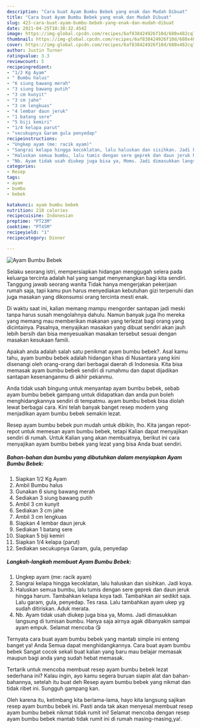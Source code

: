 ```yaml
---
description: "Cara buat Ayam Bumbu Bebek yang enak dan Mudah Dibuat"
title: "Cara buat Ayam Bumbu Bebek yang enak dan Mudah Dibuat"
slug: 423-cara-buat-ayam-bumbu-bebek-yang-enak-dan-mudah-dibuat
date: 2021-04-25T10:38:32.454Z
image: https://img-global.cpcdn.com/recipes/6af838424926f10d/680x482cq70/ayam-bumbu-bebek-foto-resep-utama.jpg
thumbnail: https://img-global.cpcdn.com/recipes/6af838424926f10d/680x482cq70/ayam-bumbu-bebek-foto-resep-utama.jpg
cover: https://img-global.cpcdn.com/recipes/6af838424926f10d/680x482cq70/ayam-bumbu-bebek-foto-resep-utama.jpg
author: Justin Turner
ratingvalue: 3.3
reviewcount: 5
recipeingredient:
- "1/2 Kg Ayam"
- " Bumbu halus"
- "6 siung bawang merah"
- "3 siung bawang putih"
- "3 cm kunyit"
- "3 cm jahe"
- "3 cm lengkuas"
- "4 lembar daun jeruk"
- "1 batang sere"
- "5 biji kemiri"
- "1/4 kelapa parut"
- "secukupnya Garam gula penyedap"
recipeinstructions:
- "Ungkep ayam (me: racik ayam)"
- "Sangrai kelapa hingga kecoklatan, lalu haluskan dan sisihkan. Jadi koya."
- "Haluskan semua bumbu, lalu tumis dengan sere geprek dan daun jeruk hingga harum. Tambahkan kelapa koya tadi. Tambahkan air sedikit saja. Lalu garam, gula, penyedap. Tes rasa. Lalu tambahkan ayam ukep yg sudah ditiriskan. Aduk merata."
- "Nb. Ayam tidak usah diukep juga bisa ya, Moms. Jadi dimasukkan langsung di tumisan bumbu. Hanya saja airnya agak dibanyakin sampai ayam empuk. Selamat mencoba 😘"
categories:
- Resep
tags:
- ayam
- bumbu
- bebek

katakunci: ayam bumbu bebek 
nutrition: 218 calories
recipecuisine: Indonesian
preptime: "PT23M"
cooktime: "PT45M"
recipeyield: "1"
recipecategory: Dinner

---
```



![Ayam Bumbu Bebek](https://img-global.cpcdn.com/recipes/6af838424926f10d/680x482cq70/ayam-bumbu-bebek-foto-resep-utama.jpg)

Selaku seorang istri, mempersiapkan hidangan menggugah selera pada keluarga tercinta adalah hal yang sangat menyenangkan bagi kita sendiri. Tanggung jawab seorang  wanita Tidak hanya mengerjakan pekerjaan rumah saja, tapi kamu pun harus menyediakan kebutuhan gizi terpenuhi dan juga masakan yang dikonsumsi orang tercinta mesti enak.

Di waktu  saat ini, kalian memang mampu mengorder santapan jadi meski tanpa harus susah mengolahnya dahulu. Namun banyak juga lho mereka yang memang mau memberikan makanan yang terlezat bagi orang yang dicintainya. Pasalnya, menyajikan masakan yang dibuat sendiri akan jauh lebih bersih dan bisa menyesuaikan masakan tersebut sesuai dengan masakan kesukaan famili. 



Apakah anda adalah salah satu penikmat ayam bumbu bebek?. Asal kamu tahu, ayam bumbu bebek adalah hidangan khas di Nusantara yang kini disenangi oleh orang-orang dari berbagai daerah di Indonesia. Kita bisa memasak ayam bumbu bebek sendiri di rumahmu dan dapat dijadikan santapan kesenanganmu di akhir pekanmu.

Anda tidak usah bingung untuk menyantap ayam bumbu bebek, sebab ayam bumbu bebek gampang untuk didapatkan dan anda pun boleh menghidangkannya sendiri di tempatmu. ayam bumbu bebek bisa diolah lewat berbagai cara. Kini telah banyak banget resep modern yang menjadikan ayam bumbu bebek semakin lezat.

Resep ayam bumbu bebek pun mudah untuk dibikin, lho. Kita jangan repot-repot untuk memesan ayam bumbu bebek, tetapi Kalian dapat menyajikan sendiri di rumah. Untuk Kalian yang akan membuatnya, berikut ini cara menyajikan ayam bumbu bebek yang lezat yang bisa Anda buat sendiri.

<!--inarticleads1-->

##### Bahan-bahan dan bumbu yang dibutuhkan dalam menyiapkan Ayam Bumbu Bebek:

1. Siapkan 1/2 Kg Ayam
1. Ambil  Bumbu halus
1. Gunakan 6 siung bawang merah
1. Sediakan 3 siung bawang putih
1. Ambil 3 cm kunyit
1. Sediakan 3 cm jahe
1. Ambil 3 cm lengkuas
1. Siapkan 4 lembar daun jeruk
1. Sediakan 1 batang sere
1. Siapkan 5 biji kemiri
1. Siapkan 1/4 kelapa (parut)
1. Sediakan secukupnya Garam, gula, penyedap




<!--inarticleads2-->

##### Langkah-langkah membuat Ayam Bumbu Bebek:

1. Ungkep ayam (me: racik ayam)
1. Sangrai kelapa hingga kecoklatan, lalu haluskan dan sisihkan. Jadi koya.
1. Haluskan semua bumbu, lalu tumis dengan sere geprek dan daun jeruk hingga harum. Tambahkan kelapa koya tadi. Tambahkan air sedikit saja. Lalu garam, gula, penyedap. Tes rasa. Lalu tambahkan ayam ukep yg sudah ditiriskan. Aduk merata.
1. Nb. Ayam tidak usah diukep juga bisa ya, Moms. Jadi dimasukkan langsung di tumisan bumbu. Hanya saja airnya agak dibanyakin sampai ayam empuk. Selamat mencoba 😘




Ternyata cara buat ayam bumbu bebek yang mantab simple ini enteng banget ya! Anda Semua dapat menghidangkannya. Cara buat ayam bumbu bebek Sangat cocok sekali buat kalian yang baru mau belajar memasak maupun bagi anda yang sudah hebat memasak.

Tertarik untuk mencoba membuat resep ayam bumbu bebek lezat sederhana ini? Kalau ingin, ayo kamu segera buruan siapin alat dan bahan-bahannya, setelah itu buat deh Resep ayam bumbu bebek yang nikmat dan tidak ribet ini. Sungguh gampang kan. 

Oleh karena itu, ketimbang kita berlama-lama, hayo kita langsung sajikan resep ayam bumbu bebek ini. Pasti anda tak akan menyesal membuat resep ayam bumbu bebek nikmat tidak rumit ini! Selamat mencoba dengan resep ayam bumbu bebek mantab tidak rumit ini di rumah masing-masing,ya!.

